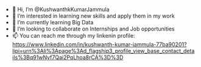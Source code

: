 - 👋 Hi, I’m @KushwanthkKumarJammula
- 👀 I’m interested in learning new skills and apply them in my work
- 🌱 I’m currently learning Big Data
- 💞️ I’m looking to collaborate on Internships and Job opportunities
- 📫 You can reach me through my linkenin profile: https://www.linkedin.com/in/kushwanth-kumar-jammula-77ba90201?lipi=urn%3Ali%3Apage%3Ad_flagship3_profile_view_base_contact_details%3Bq91wNyf7Qai2PqLhoa8rCA%3D%3D
  

<!---
KushwanthkKumarJammula/KushwanthkKumarJammula is a ✨ special ✨ repository because its `README.md` (this file) appears on your GitHub profile.
You can click the Preview link to take a look at your changes.
--->
